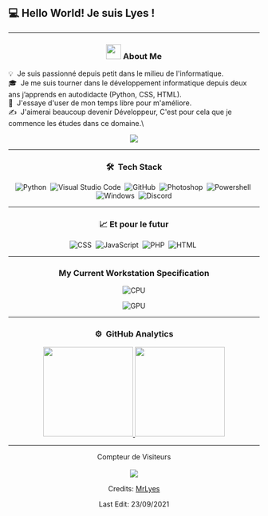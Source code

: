 <h2>💻 Hello World! Je suis Lyes !</h2>

---
### <p align="center"><img src="https://media.giphy.com/media/iY8CRBdQXODJSCERIr/giphy.gif" width="30px">&nbsp;About Me</p>

   💡 &nbsp;Je suis passionné depuis petit dans le milieu de l'informatique.\
   🎓 &nbsp;Je me suis tourner dans le développement informatique depuis deux ans j’apprends en autodidacte (Python, CSS, HTML).\
   🌱 &nbsp;J'essaye d'user de mon temps libre pour m'améliore.\
   ✍️ &nbsp;J'aimerai beaucoup devenir Développeur, C'est pour cela que je commence les études dans ce domaine.\
<p align="center"><img src="https://discord.c99.nl/widget/theme-3/507566264663670810.png"></p>

-----
### <p align="center">🛠 &nbsp;Tech Stack</p>

<div align="center">

![Python](https://img.shields.io/badge/-Python-05122A?style=flat&logo=python)&nbsp;
![Visual Studio Code](https://img.shields.io/badge/-Visual%20Studio%20Code-05122A?style=flat&logo=visual-studio-code&logoColor=007ACC)&nbsp;
![GitHub](https://img.shields.io/badge/-GitHub-05122A?style=flat&logo=github)&nbsp;
![Photoshop](https://img.shields.io/badge/-Photoshop-05122A?style=flat&logo=adobe-photoshop)&nbsp;
![Powershell](http://img.shields.io/badge/-Powershell-05122A?style=flat&logo=powershell)&nbsp;
![Windows](http://img.shields.io/badge/-Windows-05122A?style=flat&logo=windows)&nbsp;
![Discord](https://img.shields.io/badge/Discord-05122A?style=flat&logo=discord&logoColor=white)

-----

### <p align="center">📈 Et pour le futur</p>

<div align="center">

![CSS](https://img.shields.io/badge/-CSS-05122A?style=flat&logo=CSS3&logoColor=1572B6)&nbsp;
![JavaScript](https://img.shields.io/badge/-JavaScript-05122A?style=flat&logo=javascript)&nbsp;
![PHP](https://img.shields.io/badge/-PHP-05122A?style=flat&logo=PHP&logoColor=FFA518)&nbsp;
![HTML](https://img.shields.io/badge/-HTML-05122A?style=flat&logo=HTML5)&nbsp;

----


<h3 align="center">
My Current Workstation Specification </h2>

<div align="center">
	

  
![CPU](https://img.shields.io/badge/AMD-Ryzen_7_3700X-ED1C24?style=for-the-badge&logo=amd&logoColor=white)
<br> 
	
![GPU](https://img.shields.io/badge/Nvidia-_GTX_1060-59ff0a?style=for-the-badge&logo=Nvidia&logoColor=white) 



</div>

-----

### <p align="center">⚙️ &nbsp;GitHub Analytics</p>

<p align="center">
<a href="https://github.com/MrLyes">
  <img height="180em" src="https://github-readme-stats-eight-theta.vercel.app/api?username=MrLyes&show_icons=true&theme=algolia&include_all_commits=true&count_private=true"/>
  <img height="180em" src="https://github-readme-stats-eight-theta.vercel.app/api/top-langs/?username=MrLyes&layout=compact&langs_count=8&theme=algolia"/>
</a>
</p>
	
-----

<p align="center"> 
  Compteur de Visiteurs<br/><br/>
  <img src="https://profile-counter.glitch.me/MrLyes/count.svg" />
</p>

Credits: [MrLyes](https://github.com/MrLyes)

Last Edit: 23/09/2021
